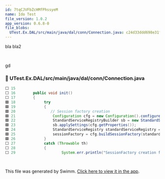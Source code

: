 ```yaml
---
id: 7tqCJVFbZcHMfPhssyeM
name: Ido Test
file_version: 1.0.2
app_version: 0.6.8-0
file_blobs:
  UTest.Ex.DAL/src/main/java/dal/conn/Connection.java: c24d33ddd698e31f8c06de022809a1cfa599bd01
---
```


bla bla2

<br/>

gd
<!-- NOTE-swimm-snippet: the lines below link your snippet to Swimm -->
### 📄 UTest.Ex.DAL/src/main/java/dal/conn/Connection.java
```java
⬜ 15     	
⬜ 16     	public void init()
⬜ 17     	{
🟩 18             try 
🟩 19             {
🟩 20             	// Session factory creation
🟩 21                 Configuration cfg = new Configuration().configure("hibernate.cfg.json");         
🟩 22                 StandardServiceRegistryBuilder sb = new StandardServiceRegistryBuilder();
🟩 23                 sb.applySettings(cfg.getProperties());
🟩 24                 StandardServiceRegistry standardServiceRegistry = sb.build();                   
🟩 25                 sessionFactory = cfg.buildSessionFactory(standardServiceRegistry);              
🟩 26             } 
⬜ 27             catch (Throwable th) 
⬜ 28             {
⬜ 29                     System.err.println("SessionFactory creation failed: " + th);
```

<br/>

This file was generated by Swimm. [Click here to view it in the app](https://swimm-web-app.web.app/repos/ls4DA2fLasmQuEbT4ipw/docs/7tqCJVFbZcHMfPhssyeM).